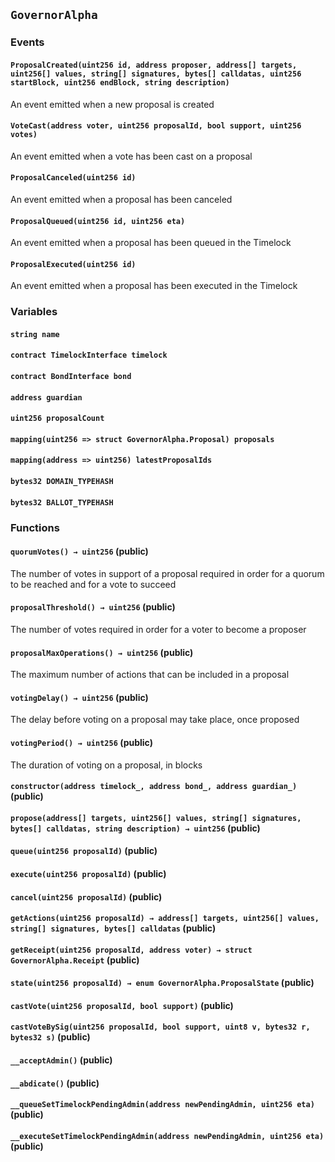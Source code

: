 ## `GovernorAlpha`





### Events
#### `ProposalCreated(uint256 id, address proposer, address[] targets, uint256[] values, string[] signatures, bytes[] calldatas, uint256 startBlock, uint256 endBlock, string description)`

An event emitted when a new proposal is created



#### `VoteCast(address voter, uint256 proposalId, bool support, uint256 votes)`

An event emitted when a vote has been cast on a proposal



#### `ProposalCanceled(uint256 id)`

An event emitted when a proposal has been canceled



#### `ProposalQueued(uint256 id, uint256 eta)`

An event emitted when a proposal has been queued in the Timelock



#### `ProposalExecuted(uint256 id)`

An event emitted when a proposal has been executed in the Timelock




### Variables
#### `string name`

#### `contract TimelockInterface timelock`

#### `contract BondInterface bond`

#### `address guardian`

#### `uint256 proposalCount`

#### `mapping(uint256 => struct GovernorAlpha.Proposal) proposals`

#### `mapping(address => uint256) latestProposalIds`

#### `bytes32 DOMAIN_TYPEHASH`

#### `bytes32 BALLOT_TYPEHASH`


### Functions
#### `quorumVotes() → uint256` (public)

The number of votes in support of a proposal required in order for a quorum to be reached and for a vote to succeed



#### `proposalThreshold() → uint256` (public)

The number of votes required in order for a voter to become a proposer



#### `proposalMaxOperations() → uint256` (public)

The maximum number of actions that can be included in a proposal



#### `votingDelay() → uint256` (public)

The delay before voting on a proposal may take place, once proposed



#### `votingPeriod() → uint256` (public)

The duration of voting on a proposal, in blocks



#### `constructor(address timelock_, address bond_, address guardian_)` (public)





#### `propose(address[] targets, uint256[] values, string[] signatures, bytes[] calldatas, string description) → uint256` (public)





#### `queue(uint256 proposalId)` (public)





#### `execute(uint256 proposalId)` (public)





#### `cancel(uint256 proposalId)` (public)





#### `getActions(uint256 proposalId) → address[] targets, uint256[] values, string[] signatures, bytes[] calldatas` (public)





#### `getReceipt(uint256 proposalId, address voter) → struct GovernorAlpha.Receipt` (public)





#### `state(uint256 proposalId) → enum GovernorAlpha.ProposalState` (public)





#### `castVote(uint256 proposalId, bool support)` (public)





#### `castVoteBySig(uint256 proposalId, bool support, uint8 v, bytes32 r, bytes32 s)` (public)





#### `__acceptAdmin()` (public)





#### `__abdicate()` (public)





#### `__queueSetTimelockPendingAdmin(address newPendingAdmin, uint256 eta)` (public)





#### `__executeSetTimelockPendingAdmin(address newPendingAdmin, uint256 eta)` (public)





